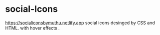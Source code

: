 # social-Icons
https://socialiconsbymuthu.netlify.app
social icons desinged by CSS and HTML. with hover effects .

